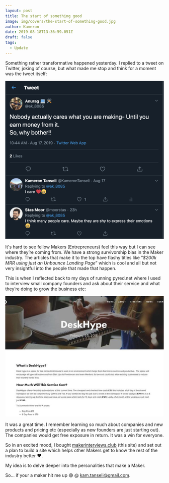 ```yaml
---
layout: post
title: The start of something good
image: img/covers/the-start-of-something-good.jpg
author: Kameron
date: 2019-08-18T13:36:59.051Z
draft: false
tags: 
  - Update
---
```


Something rather transformative happened yesterday. I replied to a tweet on Twitter, joking of course, but what made me stop and think for a moment was the tweet itself:

![The triggering tweet 😅](img/articles/the-start-of-something-good-1.png)

It's hard to see fellow Makers (Entrepreneurs) feel this way but I can see where they’re coming from. We have a strong survivorship bias in the Maker industry. The articles that make it to the top have flashy titles like ”*$200k MRR using just an Unbounce Landing Page*” which is cool and all but not very insightful into the people that made that happen.

This is when I reflected back to my days of running pyred.net where I used to interview small company founders and ask about their service and what they’re doing to grow the business etc:

![pyred.net when it was still alive](img/articles/the-start-of-something-good-2.jpg)

It was a great time. I remember learning so much about companies and new products and pricing etc (especially as new founders are just starting out). The companies would get free exposure in return. It was a win for everyone.

So in an excited mood, I bought [makerinterviews.club](https://makerinterviews.club) (this site) and set out a plan to build a site which helps other Makers get to know the rest of the industry better ❤️.

My idea is to delve deeper into the personalities that make a Maker.

So... if your a maker hit me up 😅 @ [kam.tanseli@gmail.com](mailto:kam.tanseli@gmail.com).

